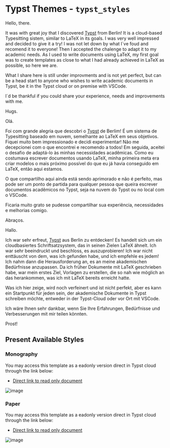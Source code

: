 # Typst Themes - `typst_styles`

Hello, there. 

It was with great joy that I discovered [Typst](https://typst.app/) from Berlin! It is a cloud-based Typesitting sistem, similar to LaTeX in its goals. I was very well impressed and decided to give it a try! I was not let down by what I´ve foud and recomend it to everyone! Then I accepted the chalenge to adapt it to my academic needs. As I used to write documents using LaTeX, my first goal was to create templates as close to what I had already achieved in LaTeX as possible, so here we are.

What I share here is still under improvments and is not yet perfect, but can be a head start to anyone who wishes to write academic documents in Typst, be it in the Typst cloud or on premise with VSCode.

I´d be thankful if you could share your experience, needs and improvements with me.

Hugs.

Olá.

Foi com grande alegria que descobri o [Typst](https://typst.app/) de Berlim! É um sistema de Typesitting baseado em nuvem, semelhante ao LaTeX em seus objetivos. Fiquei muito bem impressionado e decidi experimentar! Não me decepcionei com o que encontrei e recomendo a todos! Em seguida, aceitei o desafio de adaptá-lo às minhas necessidades acadêmicas. Como eu costumava escrever documentos usando LaTeX, minha primeira meta era criar modelos o mais próximo possível do que eu já havia conseguido em LaTeX, então aqui estamos.

O que compartilho aqui ainda está sendo aprimorado e não é perfeito, mas pode ser um ponto de partida para qualquer pessoa que queira escrever documentos acadêmicos no Typst, seja na nuvem do Typst ou no local com o VSCode.

Ficaria muito grato se pudesse compartilhar sua experiência, necessidades e melhorias comigo.

Abraços.


Hallo.

Ich war sehr erfreut, [Typst](https://typst.app/) aus Berlin zu entdecken! Es handelt sich um ein cloudbasiertes Schriftsatzsystem, das in seinen Zielen LaTeX ähnelt. Ich war sehr beeindruckt und beschloss, es auszuprobieren! Ich war nicht enttäuscht von dem, was ich gefunden habe, und ich empfehle es jedem! Ich nahm dann die Herausforderung an, es an meine akademischen Bedürfnisse anzupassen. Da ich früher Dokumente mit LaTeX geschrieben habe, war mein erstes Ziel, Vorlagen zu erstellen, die so nah wie möglich an das herankommen, was ich mit LaTeX bereits erreicht hatte.

Was ich hier zeige, wird noch verfeinert und ist nicht perfekt, aber es kann ein Startpunkt für jeden sein, der akademische Dokumente in Typst schreiben möchte, entweder in der Typst-Cloud oder vor Ort mit VSCode.

Ich wäre Ihnen sehr dankbar, wenn Sie Ihre Erfahrungen, Bedürfnisse und Verbesserungen mit mir teilen könnten.

Prost!


## Present Available Styles

### Monography
You may access this template as a eadonly version direct in Typst cloud through the link below:
- [Direct link to read only document](https://typst.app/project/rpNyqa1B-xy56OoZsWupCa)

![image](https://github.com/cunhapaulo/typst_styles/assets/28146759/baa37d35-3b0c-4e0d-b846-44778fc49255)



### Paper

You may access this template as a eadonly version direct in Typst cloud through the link below:
- [Direct link to read only document](https://typst.app/project/rxl522IfvNXxh6icz-_BJw)

![image](https://github.com/cunhapaulo/typst_styles/assets/28146759/b08e3311-0bb4-4fb4-ad5d-65e7c75fb927)


